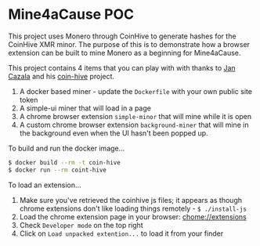 # Mine4aCause POC

This project uses Monero through CoinHive to generate hashes for the CoinHive XMR minor. The purpose of this is to demonstrate
how a browser extension can be built to mine Monero as a beginning for Mine4aCause.

This project contains 4 items that you can play with with thanks to [Jan Cazala](https://github.com/cazala) and his
[coin-hive](https://github.com/cazala/coin-hive) project.

1. A docker based miner - update the `Dockerfile` with your own public site token
1. A simple-ui miner that will load in a page
1. A chrome browser extension `simple-minor` that will mine while it is open
1. A custom chrome browser extension `background-miner` that will mine in the background even when the UI hasn't been popped up.

To build and run the docker image...

```bash
$ docker build --rm -t coin-hive
$ docker run --rm coint-hive
```

To load an extension...

1. Make sure you've retrieved the coinhive js files; it appears as though chrome extensions don't like loading things remotely - `$ ./install-js`
1. Load the chrome extension page in your browser: [chome://extensions](chrome://extensions/)
1. Check `Developer mode` on the top right
1. Click on `Load unpacked extention...` to load it from your finder
